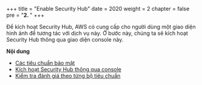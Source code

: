 +++
title = "Enable Security Hub"
date = 2020
weight = 2
chapter = false
pre = "<b>2. </b>"
+++

Để kích hoạt Security Hub, AWS có cung cấp cho người dùng một giao diện hình ảnh để tương tác với dịch vụ này. Ở bước này, chúng ta sẽ kích hoạt Security Hub thông qua giao diện console này.

**Nội dung**
- [Các tiêu chuẩn bảo mật](1-standards/)
- [Kích hoạt Security Hub thông qua console](2-enable-console/)
- [Kiểm tra đánh giá theo từng bộ tiêu chuẩn](3-security-score/)
